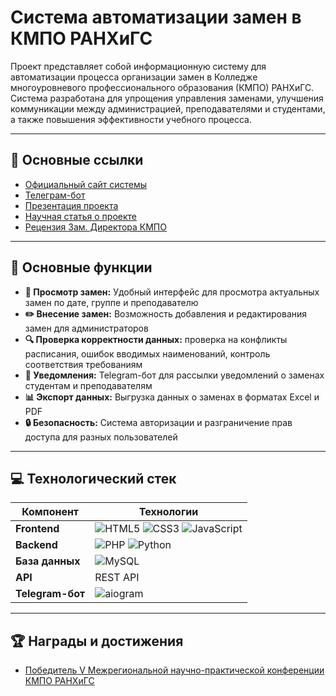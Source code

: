 # Система автоматизации замен в КМПО РАНХиГС

Проект представляет собой информационную систему для автоматизации процесса организации замен в Колледже многоуровневого профессионального образования (КМПО) РАНХиГС. Система разработана для упрощения управления заменами, улучшения коммуникации между администрацией, преподавателями и студентами, а также повышения эффективности учебного процесса.
<!-- Это комментарий, он не отобразится в итоговом документе -->

---

## 🔗 Основные ссылки

- [Официальный сайт системы](https://kmpo.redream.space)
- [Телеграм-бот](https://t.me/kmporeplace_bot)
- [Презентация проекта](https://docs.google.com/presentation/d/1552efsdXop9co7hJB9tNC1tuZSke07afWvf_sY6Ebaw/edit?usp=sharing)
- [Научная статья о проекте](https://docs.google.com/document/d/1QVbHwBq4nppWGIbAkyR--Mjfr5f55h-9VtwLhNuS4iM/edit?usp=sharing)
- [Рецензия Зам. Директора КМПО](https://redream.space/docs/college_review.pdf)

---

## 🚀 Основные функции

- **📅 Просмотр замен:** Удобный интерфейс для просмотра актуальных замен по дате, группе и преподавателю
- **✏️ Внесение замен:** Возможность добавления и редактирования замен для администраторов
- **🔍 Проверка корректности данных:** проверка на конфликты расписания, ошибок вводимых наименований, контроль соответствия требованиям
- **🔔 Уведомления:** Telegram-бот для рассылки уведомлений о заменах студентам и преподавателям
- **📊 Экспорт данных:** Выгрузка данных о заменах в форматах Excel и PDF
- **🔒 Безопасность:** Система авторизации и разграничение прав доступа для разных пользователей

---

## 💻 Технологический стек

| Компонент       | Технологии                          |
|-----------------|-------------------------------------|
| **Frontend**    | ![HTML5](https://img.shields.io/badge/HTML5-E34F26?logo=html5&logoColor=white) ![CSS3](https://img.shields.io/badge/CSS3-1572B6?logo=css3) ![JavaScript](https://img.shields.io/badge/JavaScript-ES6+-F7DF1E?logo=javascript) |
| **Backend**     | ![PHP](https://img.shields.io/badge/PHP-8.3-777BB4?logo=php) ![Python](https://img.shields.io/badge/Python-3.12-3776AB?logo=python) |
| **База данных** | ![MySQL](https://img.shields.io/badge/MySQL-8.3-4479A1?logo=mysql)                    |
| **API**         | REST API                         |
| **Telegram-бот**| ![aiogram](https://img.shields.io/badge/aiogram-3.18.0-26A5E4?logo=telegram)       |

<!-- 
---

## 📌 Дополнительные материалы

- [Техническая документация](docs/technical.md)
- [Руководство пользователя](docs/user_manual.pdf)
- [Скриншоты системы](screenshots/)
- [Видеодемонстрация](ссылка_на_видео)

-->
---

## 🏆 Награды и достижения

- [Победитель V Межрегиональной научно-практической конференции КМПО РАНХиГС](добавить.ссылку)
<!-- - [Внедрено в учебный процесс КМПО РАНХиГС с апреля 2025 года](добавить.ссылку)-->
<!--  - Охват: 1500+ студентов, 200+ преподавателей -->
